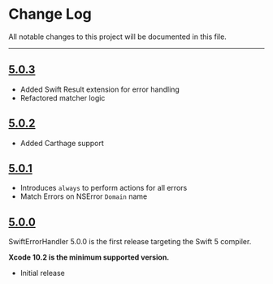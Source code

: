 # Change Log
All notable changes to this project will be documented in this file.

---
## [5.0.3](https://github.com/stefanrenne/SwiftErrorHandler/releases/tag/5.0.3)

* Added Swift Result extension for error handling
* Refactored matcher logic

## [5.0.2](https://github.com/stefanrenne/SwiftErrorHandler/releases/tag/5.0.2)

* Added Carthage support

## [5.0.1](https://github.com/stefanrenne/SwiftErrorHandler/releases/tag/5.0.1)

* Introduces `always` to perform actions for all errors
* Match Errors on NSError `Domain` name

## [5.0.0](https://github.com/stefanrenne/SwiftErrorHandler/releases/tag/5.0.0)

SwiftErrorHandler 5.0.0 is the first release targeting the Swift 5 compiler.

**Xcode 10.2 is the minimum supported version.**

* Initial release
